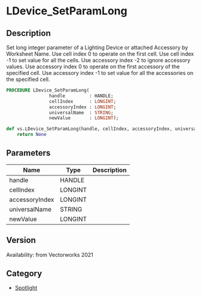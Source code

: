 # LDevice_SetParamLong

## Description
Set long integer parameter of a Lighting Device or attached Accessory by Worksheet Name. Use cell index 0 to operate on the first cell. Use cell index -1 to set value for all the cells.
Use accessory index -2 to ignore accessory values. Use accessory index 0 to operate on the first accessory of the specified cell. Use accessory index -1 to set value for all the accessories on the specified cell.

```pascal
PROCEDURE LDevice_SetParamLong(
				handle         : HANDLE;
				cellIndex      : LONGINT;
				accessoryIndex : LONGINT;
				universalName  : STRING;
				newValue       : LONGINT);
```

```python
def vs.LDevice_SetParamLong(handle, cellIndex, accessoryIndex, universalName, newValue):
    return None
```

## Parameters
|Name|Type|Description|
|---|---|---|
|handle|HANDLE|   |
|cellIndex|LONGINT|   |
|accessoryIndex|LONGINT|   |
|universalName|STRING|   |
|newValue|LONGINT|   |

## Version
Availability: from Vectorworks 2021

## Category
* [Spotlight](../Categories/Spotlight.md)
